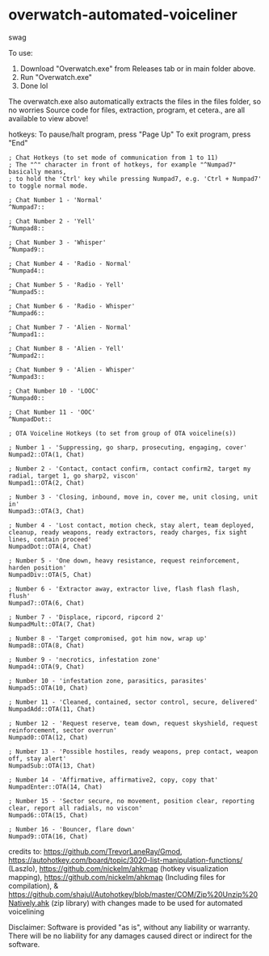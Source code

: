 # overwatch-automated-voiceliner
swag

To use:
1. Download "Overwatch.exe" from Releases tab or in main folder above.
2. Run "Overwatch.exe"
3. Done lol

The overwatch.exe also automatically extracts the files in the files folder, so no worries
Source code for files, extraction, program, et cetera., are all available to view above!

hotkeys:
To pause/halt program, press "Page Up"
To exit program, press "End"
```
; Chat Hotkeys (to set mode of communication from 1 to 11)
; The "^" character in front of hotkeys, for example "^Numpad7" basically means, 
; to hold the 'Ctrl' key while pressing Numpad7, e.g. 'Ctrl + Numpad7' to toggle normal mode.

; Chat Number 1 - 'Normal'
^Numpad7::

; Chat Number 2 - 'Yell'
^Numpad8::

; Chat Number 3 - 'Whisper'
^Numpad9::

; Chat Number 4 - 'Radio - Normal'
^Numpad4::

; Chat Number 5 - 'Radio - Yell'
^Numpad5::

; Chat Number 6 - 'Radio - Whisper'
^Numpad6::

; Chat Number 7 - 'Alien - Normal'
^Numpad1::

; Chat Number 8 - 'Alien - Yell'
^Numpad2::

; Chat Number 9 - 'Alien - Whisper'
^Numpad3::

; Chat Number 10 - 'LOOC'
^Numpad0::

; Chat Number 11 - 'OOC'
^NumpadDot::

; OTA Voiceline Hotkeys (to set from group of OTA voiceline(s))

; Number 1 - 'Suppressing, go sharp, prosecuting, engaging, cover'
Numpad2::OTA(1, Chat)

; Number 2 - 'Contact, contact confirm, contact confirm2, target my radial, target 1, go sharp2, viscon'
Numpad1::OTA(2, Chat)

; Number 3 - 'Closing, inbound, move in, cover me, unit closing, unit in'
Numpad3::OTA(3, Chat)

; Number 4 - 'Lost contact, motion check, stay alert, team deployed, cleanup, ready weapons, ready extractors, ready charges, fix sight lines, contain proceed'
NumpadDot::OTA(4, Chat)

; Number 5 - 'One down, heavy resistance, request reinforcement, harden position'
NumpadDiv::OTA(5, Chat)

; Number 6 - 'Extractor away, extractor live, flash flash flash, flush'
Numpad7::OTA(6, Chat)

; Number 7 - 'Displace, ripcord, ripcord 2'
NumpadMult::OTA(7, Chat)

; Number 8 - 'Target compromised, got him now, wrap up'
Numpad8::OTA(8, Chat)

; Number 9 - 'necrotics, infestation zone'
Numpad4::OTA(9, Chat)

; Number 10 - 'infestation zone, parasitics, parasites'
Numpad5::OTA(10, Chat)

; Number 11 - 'Cleaned, contained, sector control, secure, delivered'
NumpadAdd::OTA(11, Chat)

; Number 12 - 'Request reserve, team down, request skyshield, request reinforcement, sector overrun'
Numpad0::OTA(12, Chat)

; Number 13 - 'Possible hostiles, ready weapons, prep contact, weapon off, stay alert'
NumpadSub::OTA(13, Chat)

; Number 14 - 'Affirmative, affirmative2, copy, copy that'
NumpadEnter::OTA(14, Chat)

; Number 15 - 'Sector secure, no movement, position clear, reporting clear, report all radials, no viscon'
Numpad6::OTA(15, Chat)

; Number 16 - 'Bouncer, flare down'
Numpad9::OTA(16, Chat)
```

credits to: https://github.com/TrevorLaneRay/Gmod, https://autohotkey.com/board/topic/3020-list-manipulation-functions/ (Laszlo), 
https://github.com/nickelm/ahkmap (hotkey visualization mapping), 
https://github.com/nickelm/ahkmap (Including files for compilation), 
& https://github.com/shajul/Autohotkey/blob/master/COM/Zip%20Unzip%20Natively.ahk (zip library)
with changes made to be used for automated voicelining


Disclaimer: Software is provided "as is", without any liability or warranty.
There will be no liability for any damages caused direct or indirect for the software.
